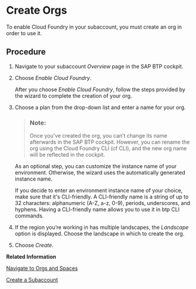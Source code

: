 <!-- loioa9b1f5445a17427f844a5a43ac53d378 -->

# Create Orgs

To enable Cloud Foundry in your subaccount, you must create an org in order to use it.



## Procedure

1.  Navigate to your subaccount *Overview* page in the SAP BTP cockpit.

2.  Choose *Enable Cloud Foundry*.

    After you choose *Enable Cloud Foundry*, follow the steps provided by the wizard to complete the creation of your org.

3.  Choose a plan from the drop-down list and enter a name for your org.

    > ### Note:  
    > Once you've created the org, you can’t change its name afterwards in the SAP BTP cockpit. However, you can rename the org using the Cloud Foundry CLI \(cf CLI\), and the new org name will be reflected in the cockpit.

    As an optional step, you can customize the instance name of your environment. Otherwise, the wizard uses the automatically generated instance name.

    If you decide to enter an environment instance name of your choice, make sure that it's CLI-friendly. A CLI-friendly name is a string of up to 32 characters: alphanumeric \(A-Z, a-z, 0-9\), periods, underscores, and hyphens. Having a CLI-friendly name allows you to use it in btp CLI commands.

4.  If the region you’re working in has multiple landscapes, the *Landscape* option is displayed. Choose the landscape in which to create the org.

5.  Choose *Create*.


**Related Information**  


[Navigate to Orgs and Spaces](navigate-to-orgs-and-spaces-5bf8735.md "To administer your Cloud Foundry environment, navigate to orgs, and spaces in the SAP BTP cockpit.")

[Create a Subaccount](create-a-subaccount-05280a1.md "Create subaccounts in your global account using the SAP BTP cockpit.")

